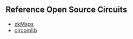 ## Reference Open Source Circuits
* [zkMaps](https://github.com/zkMaps/zkMaps/tree/main)
* [circomlib](https://github.com/iden3/circomlib)